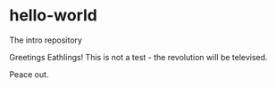 # hello-world
The intro repository


Greetings Eathlings! This is not a test - the revolution will be televised.

Peace out.
